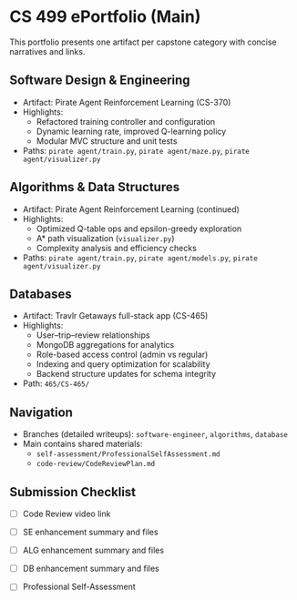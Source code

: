 # CS 499 ePortfolio (Main)

This portfolio presents one artifact per capstone category with concise narratives and links.

## Software Design & Engineering
- Artifact: Pirate Agent Reinforcement Learning (CS-370)
- Highlights:
  - Refactored training controller and configuration
  - Dynamic learning rate, improved Q-learning policy
  - Modular MVC structure and unit tests
- Paths: `pirate agent/train.py`, `pirate agent/maze.py`, `pirate agent/visualizer.py`

## Algorithms & Data Structures
- Artifact: Pirate Agent Reinforcement Learning (continued)
- Highlights:
  - Optimized Q-table ops and epsilon-greedy exploration
  - A* path visualization (`visualizer.py`)
  - Complexity analysis and efficiency checks
- Paths: `pirate agent/train.py`, `pirate agent/models.py`, `pirate agent/visualizer.py`

## Databases
- Artifact: Travlr Getaways full-stack app (CS-465)
- Highlights:
  - User–trip–review relationships
  - MongoDB aggregations for analytics
  - Role-based access control (admin vs regular)
  - Indexing and query optimization for scalability
  - Backend structure updates for schema integrity
- Path: `465/CS-465/`

## Navigation
- Branches (detailed writeups): `software-engineer`, `algorithms`, `database`
- Main contains shared materials:
  - `self-assessment/ProfessionalSelfAssessment.md`
  - `code-review/CodeReviewPlan.md`

## Submission Checklist
- [ ] Code Review video link
- [ ] SE enhancement summary and files
- [ ] ALG enhancement summary and files
- [ ] DB enhancement summary and files
- [ ] Professional Self-Assessment

